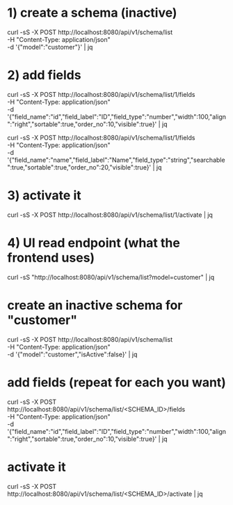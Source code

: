 # 1) create a schema (inactive)
curl -sS -X POST http://localhost:8080/api/v1/schema/list \
  -H "Content-Type: application/json" \
  -d '{"model":"customer"}' | jq

# 2) add fields
curl -sS -X POST http://localhost:8080/api/v1/schema/list/1/fields \
  -H "Content-Type: application/json" \
  -d '{"field_name":"id","field_label":"ID","field_type":"number","width":100,"align":"right","sortable":true,"order_no":10,"visible":true}' | jq

curl -sS -X POST http://localhost:8080/api/v1/schema/list/1/fields \
  -H "Content-Type: application/json" \
  -d '{"field_name":"name","field_label":"Name","field_type":"string","searchable":true,"sortable":true,"order_no":20,"visible":true}' | jq

# 3) activate it
curl -sS -X POST http://localhost:8080/api/v1/schema/list/1/activate | jq

# 4) UI read endpoint (what the frontend uses)
curl -sS "http://localhost:8080/api/v1/schema/list?model=customer" | jq


# create an inactive schema for "customer"
curl -sS -X POST http://localhost:8080/api/v1/schema/list \
  -H "Content-Type: application/json" \
  -d '{"model":"customer","isActive":false}' | jq

# add fields (repeat for each you want)
curl -sS -X POST http://localhost:8080/api/v1/schema/list/<SCHEMA_ID>/fields \
  -H "Content-Type: application/json" \
  -d '{"field_name":"id","field_label":"ID","field_type":"number","width":100,"align":"right","sortable":true,"order_no":10,"visible":true}' | jq

# activate it
curl -sS -X POST http://localhost:8080/api/v1/schema/list/<SCHEMA_ID>/activate | jq